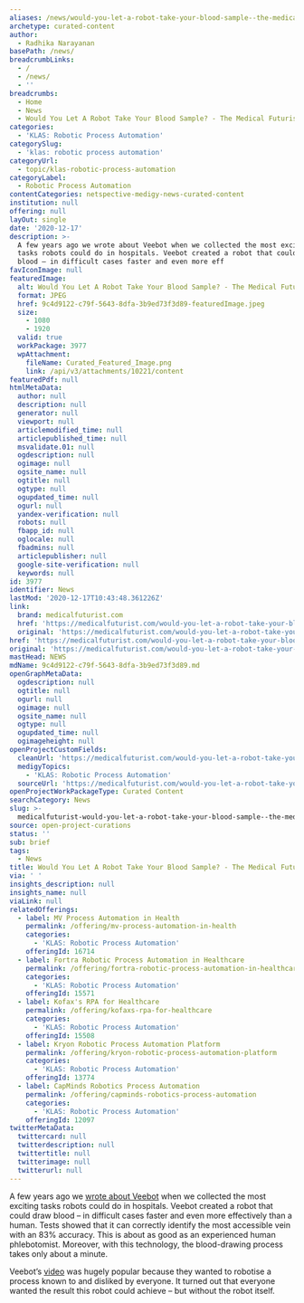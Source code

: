 ```yaml
---
aliases: /news/would-you-let-a-robot-take-your-blood-sample--the-medical-futurist
archetype: curated-content
author:
  - Radhika Narayanan
basePath: /news/
breadcrumbLinks:
  - /
  - /news/
  - ''
breadcrumbs:
  - Home
  - News
  - Would You Let A Robot Take Your Blood Sample? - The Medical Futurist
categories:
  - 'KLAS: Robotic Process Automation'
categorySlug:
  - 'klas: robotic process automation'
categoryUrl:
  - topic/klas-robotic-process-automation
categoryLabel:
  - Robotic Process Automation
contentCategories: netspective-medigy-news-curated-content
institution: null
offering: null
layOut: single
date: '2020-12-17'
description: >-
  A few years ago we wrote about Veebot when we collected the most exciting
  tasks robots could do in hospitals. Veebot created a robot that could draw
  blood – in difficult cases faster and even more eff
favIconImage: null
featuredImage:
  alt: Would You Let A Robot Take Your Blood Sample? - The Medical Futurist
  format: JPEG
  href: 9c4d9122-c79f-5643-8dfa-3b9ed73f3d89-featuredImage.jpeg
  size:
    - 1080
    - 1920
  valid: true
  workPackage: 3977
  wpAttachment:
    fileName: Curated_Featured_Image.png
    link: /api/v3/attachments/10221/content
featuredPdf: null
htmlMetaData:
  author: null
  description: null
  generator: null
  viewport: null
  articlemodified_time: null
  articlepublished_time: null
  msvalidate.01: null
  ogdescription: null
  ogimage: null
  ogsite_name: null
  ogtitle: null
  ogtype: null
  ogupdated_time: null
  ogurl: null
  yandex-verification: null
  robots: null
  fbapp_id: null
  oglocale: null
  fbadmins: null
  articlepublisher: null
  google-site-verification: null
  keywords: null
id: 3977
identifier: News
lastMod: '2020-12-17T10:43:48.361226Z'
link:
  brand: medicalfuturist.com
  href: 'https://medicalfuturist.com/would-you-let-a-robot-take-your-blood-sample/'
  original: 'https://medicalfuturist.com/would-you-let-a-robot-take-your-blood-sample'
href: 'https://medicalfuturist.com/would-you-let-a-robot-take-your-blood-sample/'
original: 'https://medicalfuturist.com/would-you-let-a-robot-take-your-blood-sample'
mastHead: NEWS
mdName: 9c4d9122-c79f-5643-8dfa-3b9ed73f3d89.md
openGraphMetaData:
  ogdescription: null
  ogtitle: null
  ogurl: null
  ogimage: null
  ogsite_name: null
  ogtype: null
  ogupdated_time: null
  ogimageheight: null
openProjectCustomFields:
  cleanUrl: 'https://medicalfuturist.com/would-you-let-a-robot-take-your-blood-sample/'
  medigyTopics:
    - 'KLAS: Robotic Process Automation'
  sourceUrl: 'https://medicalfuturist.com/would-you-let-a-robot-take-your-blood-sample'
openProjectWorkPackageType: Curated Content
searchCategory: News
slug: >-
  medicalfuturist-would-you-let-a-robot-take-your-blood-sample--the-medical-futurist
source: open-project-curations
status: ''
sub: brief
tags:
  - News
title: Would You Let A Robot Take Your Blood Sample? - The Medical Futurist
via: ' '
insights_description: null
insights_name: null
viaLink: null
relatedOfferings:
  - label: MV Process Automation in Health
    permalink: /offering/mv-process-automation-in-health
    categories:
      - 'KLAS: Robotic Process Automation'
    offeringId: 16714
  - label: Fortra Robotic Process Automation in Healthcare
    permalink: /offering/fortra-robotic-process-automation-in-healthcare
    categories:
      - 'KLAS: Robotic Process Automation'
    offeringId: 15571
  - label: Kofax's RPA for Healthcare
    permalink: /offering/kofaxs-rpa-for-healthcare
    categories:
      - 'KLAS: Robotic Process Automation'
    offeringId: 15508
  - label: Kryon Robotic Process Automation Platform
    permalink: /offering/kryon-robotic-process-automation-platform
    categories:
      - 'KLAS: Robotic Process Automation'
    offeringId: 13774
  - label: CapMinds Robotics Process Automation
    permalink: /offering/capminds-robotics-process-automation
    categories:
      - 'KLAS: Robotic Process Automation'
    offeringId: 12097
twitterMetaData:
  twittercard: null
  twitterdescription: null
  twittertitle: null
  twitterimage: null
  twitterurl: null
---
```

<p>A few years ago we <a href="https://medicalfuturist.com/9-exciting-medical-robot-facts/">wrote about Veebot</a> when we collected the most exciting tasks robots could do in hospitals. Veebot created a robot that could draw blood – in difficult cases faster and even more effectively than a human. Tests showed that it can correctly identify the most accessible vein with an 83% accuracy. This is about as good as an experienced human phlebotomist.&nbsp;Moreover, with this technology, the blood-drawing process takes only about a minute.</p><p>Veebot’s <a href="https://youtu.be/s30FPobi9iA">video</a> was hugely popular because they wanted to robotise a process known to and disliked by everyone. It turned out that everyone wanted the result this robot could achieve – but without the robot itself.</p>
